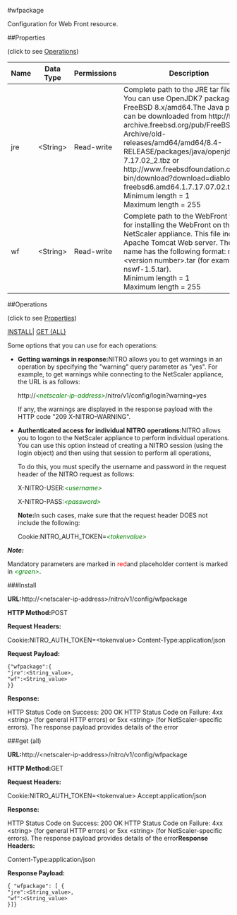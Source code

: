 #wfpackage

Configuration for Web Front resource.


##Properties 
<span>(click to see [Operations](#opera))</span>


<table><thead><tr><th>Name</th><th>Data Type</th><th>Permissions</th><th>Description</th></tr></thead><tbody><tr><td>jre</td><td>&lt;String></td><td>Read-write</td><td>Complete path to the JRE tar file. <br>You can use OpenJDK7 package for FreeBSD 8.x/amd64.The Java package can be downloaded from http://ftp-archive.freebsd.org/pub/FreeBSD-Archive/old-releases/amd64/amd64/8.4-RELEASE/packages/java/openjdk-7.17.02_2.tbz or http://www.freebsdfoundation.org/cgi-bin/download?download=diablo-jdk-freebsd6.amd64.1.7.17.07.02.tbz.<br>Minimum length = 1<br>Maximum length = 255</td></tr><tr><td>wf</td><td>&lt;String></td><td>Read-write</td><td>Complete path to the WebFront tar file for installing the WebFront on the NetScaler appliance. This file includes Apache Tomcat Web server. The file name has the following format: nswf-&lt;version number&gt;.tar (for example, nswf-1.5.tar).<br>Minimum length = 1<br>Maximum length = 255</td></tr></tbody></table>
##Operations 
<span>(click to see [Properties](#prope))</span>


[INSTALL](#in)| [GET (ALL)](#get-)


Some options that you can use for each operations:
<ul><li><p><b>Getting warnings in response:</b>NITRO allows you to get warnings in an operation by specifying the "warning" query parameter as "yes". For example, to get warnings while connecting to the NetScaler appliance, the URL is as follows:</p><p>http://<span style="color:green;font-style:italic;">&lt;netscaler-ip-address&gt;</span>/nitro/v1/config/login?warning=yes</p><p>If any, the warnings are displayed in the response payload with the HTTP code "209 X-NITRO-WARNING".</p></li><li><p><b>Authenticated access for individual NITRO operations:</b>NITRO allows you to logon to the NetScaler appliance to perform individual operations. You can use this option instead of creating a NITRO session (using the login object) and then using that session to perform all operations,</p><p>To do this, you must specify the username and password in the request header of the NITRO request as follows:</p><p>X-NITRO-USER:<span style="color:green;font-style:italic;">&lt;username&gt;</span></p><p>X-NITRO-PASS:<span style="color:green;font-style:italic;">&lt;password&gt;</span></p><p><b>Note:</b>In such cases, make sure that the request header DOES not include the following:</p><p>Cookie:NITRO_AUTH_TOKEN=<span style="color:green;font-style:italic;">&lt;tokenvalue&gt;</span></p></li></ul>



***Note:*** 
Mandatory parameters are marked in <span style="color:#FF0000;">red</span>and placeholder content is marked in <span style="color:green;font-style:italic">&lt;green&gt;</span>.

###Install



<b>URL:</b>http://&lt;netscaler-ip-address&gt;/nitro/v1/config/wfpackage
<b>HTTP Method:</b>POST
<b>Request Headers:</b>

Cookie:NITRO_AUTH_TOKEN=&lt;tokenvalue&gt;Content-Type:application/json

<b>Request Payload: </b>```{"wfpackage":{"jre":<String_value>,"wf":<String_value>}}```
<b>Response:</b>
HTTP Status Code on Success: 200 OKHTTP Status Code on Failure: 4xx &lt;string&gt; (for general HTTP errors) or 5xx &lt;string&gt; (for NetScaler-specific errors). The response payload provides details of the error


###get (all)



<b>URL:</b>http://&lt;netscaler-ip-address&gt;/nitro/v1/config/wfpackage
<b>HTTP Method:</b>GET
<b>Request Headers:</b>

Cookie:NITRO_AUTH_TOKEN=&lt;tokenvalue&gt;Accept:application/json

<b>Response:</b>
HTTP Status Code on Success: 200 OKHTTP Status Code on Failure: 4xx &lt;string&gt; (for general HTTP errors) or 5xx &lt;string&gt; (for NetScaler-specific errors). The response payload provides details of the error<b>Response Headers:</b>

Content-Type:application/json

<b>Response Payload: </b>```{ "wfpackage": [ {"jre":<String_value>,"wf":<String_value>}]}```



